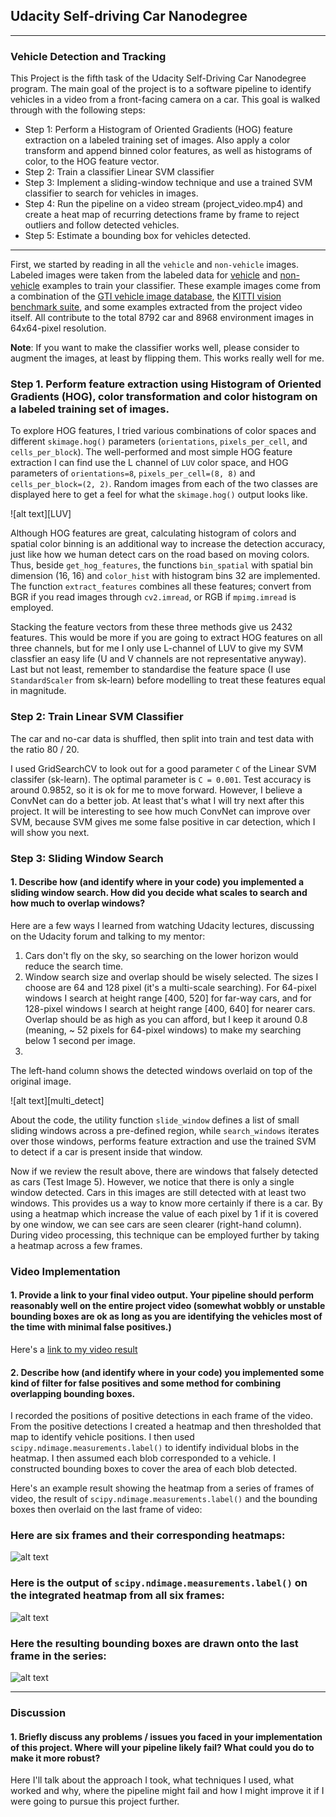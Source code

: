 ## Udacity Self-driving Car Nanodegree

---

### **Vehicle Detection and Tracking**

This Project is the fifth task of the Udacity Self-Driving Car Nanodegree program. The main goal of the project is to a software pipeline to identify vehicles in a video from a front-facing camera on a car. This goal is walked through with the following steps:

* Step 1: Perform a Histogram of Oriented Gradients (HOG) feature extraction on a labeled training set of images. Also apply a color transform and append binned color features, as well as histograms of color, to the HOG feature vector.
* Step 2: Train a classifier Linear SVM classifier
* Step 3: Implement a sliding-window technique and use a trained SVM classifier to search for vehicles in images.
* Step 4: Run the pipeline on a video stream (project_video.mp4) and create a heat map of recurring detections frame by frame to reject outliers and follow detected vehicles.
* Step 5: Estimate a bounding box for vehicles detected.

[//]: # (Image References)
[image1]: ./output_images/car_not_car.png
[image2]: ./output_images/HOG_example.jpg
[image3]: ./output_images/sliding_windows.jpg
[image4]: ./output_images/sliding_window.jpg
[image5]: ./output_images/bboxes_and_heat.png
[image6]: ./output_images/labels_map.png
[image7]: ./output_images/output_bboxes.png
[video1]: ./project_video.mp4

---

First, we started by reading in all the `vehicle` and `non-vehicle` images. Labeled images were taken from the labeled data for [vehicle](https://s3.amazonaws.com/udacity-sdc/Vehicle_Tracking/vehicles.zip) and [non-vehicle](https://s3.amazonaws.com/udacity-sdc/Vehicle_Tracking/non-vehicles.zip) examples to train your classifier.  These example images come from a combination of the [GTI vehicle image database](http://www.gti.ssr.upm.es/data/Vehicle_database.html), the [KITTI vision benchmark suite](http://www.cvlibs.net/datasets/kitti/), and some examples extracted from the project video itself. All contribute to the total 8792 car and 8968 environment images in 64x64-pixel resolution.

**Note**: If you want to make the classifier works well, please consider to augment the images, at least by flipping them. This works really well for me.

### Step 1. Perform feature extraction using Histogram of Oriented Gradients (HOG), color transformation and color histogram  on a labeled training set of images.

To explore HOG features, I tried various combinations of color spaces and different `skimage.hog()` parameters (`orientations`, `pixels_per_cell`, and `cells_per_block`).  The well-performed and most simple HOG feature extraction I can find use the L channel of `LUV` color space, and HOG parameters of `orientations=8`, `pixels_per_cell=(8, 8)` and `cells_per_block=(2, 2)`. Random images from each of the two classes are displayed here to get a feel for what the `skimage.hog()` output looks like.

![alt text][LUV]

Although HOG features are great, calculating histogram of colors and spatial color binning is an additional way to increase the detection accuracy, just like how we human detect cars on the road based on moving colors. Thus, beside `get_hog_features`, the functions `bin_spatial` with spatial bin dimension (16, 16) and `color_hist` with histogram bins 32 are implemented. The function `extract_features` combines all these features; convert from BGR if you read images through `cv2.imread`, or RGB if `mpimg.imread` is employed.

Stacking the feature vectors from these three methods give us 2432 features. This would be more if you are going to extract HOG features on all three channels, but for me I only use L-channel of LUV to give my SVM classfier an easy life (U and V channels are not representative anyway). Last but not least, remember to standardise the feature space (I use `StandardScaler` from sk-learn) before modelling to treat these features equal in magnitude.

### Step 2: Train Linear SVM Classifier

The car and no-car data is shuffled, then split into train and test data with the ratio 80 / 20.

I used GridSearchCV to look out for a good parameter `C` of the Linear SVM classifer (sk-learn). The optimal parameter is `C = 0.001`. Test accuracy is around 0.9852, so it is ok for me to move forward. However, I believe a ConvNet can do a better job. At least that's what I will try next after this project. It will be interesting to see how much ConvNet can improve over SVM, because SVM gives me some false positive in car detection, which I will show you next.

### Step 3: Sliding Window Search

#### 1. Describe how (and identify where in your code) you implemented a sliding window search.  How did you decide what scales to search and how much to overlap windows?

Here are a few ways I learned from watching Udacity lectures, discussing on the Udacity forum and talking to my mentor:

1. Cars don't fly on the sky, so searching on the lower horizon would reduce the search time.
2. Window search size and overlap should be wisely selected. The sizes I choose are 64 and 128 pixel (it's a multi-scale searching). For 64-pixel windows I search at height range [400, 520] for far-way cars, and for 128-pixel windows I search at height range [400, 640] for nearer cars. Overlap should be as high as you can afford, but I keep it around 0.8 (meaning, ~ 52 pixels for 64-pixel windows) to make my searching below 1 second per image.
3. 

The left-hand column shows the detected windows overlaid on top of the original image.

![alt text][multi_detect]

About the code, the utility function `slide_window` defines a list of small sliding windows across a pre-defined region, while `search_windows` iterates over those windows, performs feature extraction and use the trained SVM to detect if a car is present inside that window.

Now if we review the result above, there are windows that falsely detected as cars (Test Image 5). However, we notice that there is only a single window detected. Cars in this images are still detected with at least two windows. This provides us a way to know more certainly if there is a car. By using a heatmap which increase the value of each pixel by 1 if it is covered by one window, we can see cars are seen clearer (right-hand column). During video processing, this technique can be employed further by taking a heatmap across a few frames.

### Video Implementation

#### 1. Provide a link to your final video output.  Your pipeline should perform reasonably well on the entire project video (somewhat wobbly or unstable bounding boxes are ok as long as you are identifying the vehicles most of the time with minimal false positives.)
Here's a [link to my video result](./project_video.mp4)


#### 2. Describe how (and identify where in your code) you implemented some kind of filter for false positives and some method for combining overlapping bounding boxes.

I recorded the positions of positive detections in each frame of the video.  From the positive detections I created a heatmap and then thresholded that map to identify vehicle positions.  I then used `scipy.ndimage.measurements.label()` to identify individual blobs in the heatmap.  I then assumed each blob corresponded to a vehicle.  I constructed bounding boxes to cover the area of each blob detected.  

Here's an example result showing the heatmap from a series of frames of video, the result of `scipy.ndimage.measurements.label()` and the bounding boxes then overlaid on the last frame of video:

### Here are six frames and their corresponding heatmaps:

![alt text][image5]

### Here is the output of `scipy.ndimage.measurements.label()` on the integrated heatmap from all six frames:
![alt text][image6]

### Here the resulting bounding boxes are drawn onto the last frame in the series:
![alt text][image7]



---

### Discussion

#### 1. Briefly discuss any problems / issues you faced in your implementation of this project.  Where will your pipeline likely fail?  What could you do to make it more robust?

Here I'll talk about the approach I took, what techniques I used, what worked and why, where the pipeline might fail and how I might improve it if I were going to pursue this project further.  

